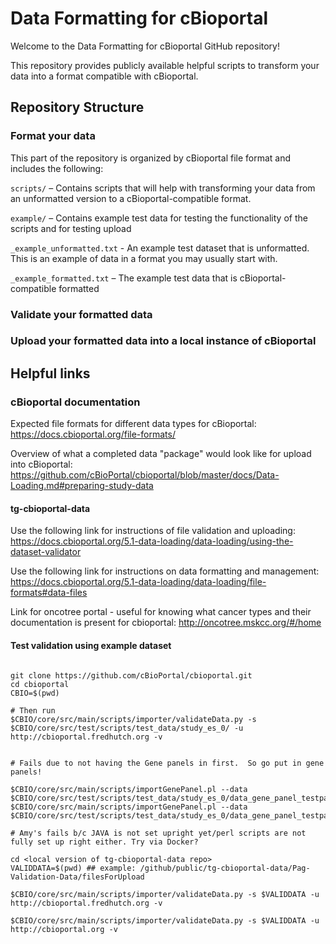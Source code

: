 # Data Formatting for cBioportal

Welcome to the Data Formatting for cBioportal GitHub repository! 

This repository provides publicly available helpful scripts to transform your data into a format compatible with cBioportal. 


## Repository Structure

### Format your data

This part of the repository is organized by cBioportal file format and includes the following:

  `scripts/` – Contains scripts that will help with transforming your data from an unformatted version to a cBioportal-compatible format. 
  
  `example/` – Contains example test data for testing the functionality of the scripts and for testing upload

  ``_example_unformatted.txt`` - An example test dataset that is unformatted. This is an example of data in a format you may usually start with. 
  
  ``_example_formatted.txt`` – The example test data that is cBioportal-compatible formatted 

### Validate your formatted data

### Upload your formatted data into a local instance of cBioportal

## Helpful links

### cBioportal documentation

Expected file formats for different data types for cBioportal: https://docs.cbioportal.org/file-formats/

Overview of what a completed data "package" would look like for upload into cBioportal: https://github.com/cBioPortal/cbioportal/blob/master/docs/Data-Loading.md#preparing-study-data















#### tg-cbioportal-data

Use the following link for instructions of file validation and uploading:
https://docs.cbioportal.org/5.1-data-loading/data-loading/using-the-dataset-validator

Use the following link for instructions on data formatting and management:
https://docs.cbioportal.org/5.1-data-loading/data-loading/file-formats#data-files

Link for oncotree portal - useful for knowing what cancer types and their documentation is present for cbioportal:
http://oncotree.mskcc.org/#/home


#### Test validation using example dataset

```

git clone https://github.com/cBioPortal/cbioportal.git
cd cbioportal
CBIO=$(pwd)

# Then run
$CBIO/core/src/main/scripts/importer/validateData.py -s $CBIO/core/src/test/scripts/test_data/study_es_0/ -u http://cbioportal.fredhutch.org -v


# Fails due to not having the Gene panels in first.  So go put in gene panels!

$CBIO/core/src/main/scripts/importGenePanel.pl --data $CBIO/core/src/test/scripts/test_data/study_es_0/data_gene_panel_testpanel1.txt
$CBIO/core/src/main/scripts/importGenePanel.pl --data $CBIO/core/src/test/scripts/test_data/study_es_0/data_gene_panel_testpanel2.txt

# Amy's fails b/c JAVA is not set upright yet/perl scripts are not fully set up right either. Try via Docker?
```

```
cd <local version of tg-cbioportal-data repo>
VALIDDATA=$(pwd) ## example: /github/public/tg-cbioportal-data/Pag-Validation-Data/filesForUpload

$CBIO/core/src/main/scripts/importer/validateData.py -s $VALIDDATA -u http://cbioportal.fredhutch.org -v

$CBIO/core/src/main/scripts/importer/validateData.py -s $VALIDDATA -u http://cbioportal.org -v
```


